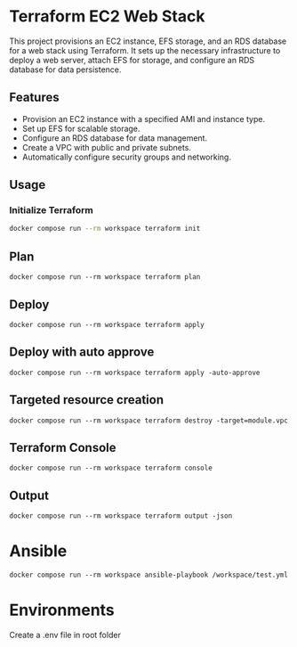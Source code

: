 # Terraform EC2 Web Stack

This project provisions an EC2 instance, EFS storage, and an RDS database for a web stack using Terraform. It sets up the necessary infrastructure to deploy a web server, attach EFS for storage, and configure an RDS database for data persistence.

## Features
- Provision an EC2 instance with a specified AMI and instance type.
- Set up EFS for scalable storage.
- Configure an RDS database for data management.
- Create a VPC with public and private subnets.
- Automatically configure security groups and networking.

## Usage

### Initialize Terraform
```sh
docker compose run --rm workspace terraform init
```
## Plan
```
docker compose run --rm workspace terraform plan
``` 
## Deploy
```
docker compose run --rm workspace terraform apply
``` 
## Deploy with auto approve
``` 
docker compose run --rm workspace terraform apply -auto-approve
``` 
## Targeted resource creation
``` 
docker compose run --rm workspace terraform destroy -target=module.vpc
``` 

## Terraform Console
``` 
docker compose run --rm workspace terraform console
``` 

## Output
```
docker compose run --rm workspace terraform output -json
``` 


# Ansible

``` 
docker compose run --rm workspace ansible-playbook /workspace/test.yml
``` 

# Environments

Create a .env file in root folder
